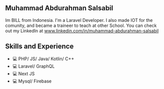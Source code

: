## Muhammad Abdurahman Salsabil
Im BILL from Indonesia. I'm a Laravel Developer. I also made IOT for the comunity, and became a traineer to teach at other School. You can check out my LinkedIn at www.linkedin.com/in/muhammad-abdurahman-salsabil
## Skills and Experience
* 💻 PHP/ JS/ Java/ Kotlin/ C++
* 💻 Laravel/ GraphQL
* 💻 Next JS
* 💻 Mysql/ Firebase

